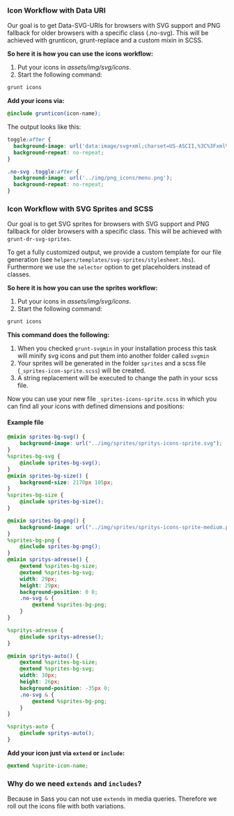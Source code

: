 ### Icon Workflow with Data URI

Our goal is to get Data-SVG-URIs for browsers with SVG support and PNG fallback for older browsers with a specific class (.no-svg). This will be achieved with grunticon, grunt-replace and a custom mixin in SCSS.

**So here it is how you can use the icons workflow:**

1. Put your icons in _assets/img/svg/icons_.
2. Start the following command:

``` bash
grunt icons
```

**Add your icons via:**

``` scss
@include grunticon(icon-name);
```

The output looks like this:
``` css
toggle:after {
  background-image: url('data:image/svg+xml;charset=US-ASCII,%3C%3Fxml%20version%3D%221.0%22%20standalone%3D%22no%22%3F%3E%3C!DOCTYPE%20svg%20PUBLIC%20%22-%2F%2FW3C%2F%2FDTD%20SVG%201.1%2F%2FEN%22%20%22http%3A%2F%2Fwww.w3.org%2FGraphics%2FSVG%2F1.1%2FDTD%2Fsvg11.dtd%22%3E%3Csvg%20id%3D%22Untitled-Seite%25201%22%20viewBox%3D%220%200%2036%2031%22%20style%3D%22background-color%3A%23ffffff00%22%20version%3D%221.1%22%20xmlns%3D%22http%3A%2F%2Fwww.w3.org%2F2000%2Fsvg%22%20xmlns%3Axlink%3D%22http%3A%2F%2Fwww.w3.org%2F1999%2Fxlink%22%20xml%3Aspace%3D%22preserve%22%20x%3D%220px%22%20y%3D%220px%22%20width%3D%2236px%22%20height%3D%2231px%22%3E%20%3Crect%20x%3D%220%22%20y%3D%220%22%20width%3D%2236%22%20height%3D%227%22%20fill%3D%22%23272727%22%2F%3E%20%3Crect%20x%3D%220%22%20y%3D%2212%22%20width%3D%2236%22%20height%3D%227%22%20fill%3D%22%23272727%22%2F%3E%20%3Crect%20x%3D%220%22%20y%3D%2224%22%20width%3D%2236%22%20height%3D%227%22%20fill%3D%22%23272727%22%2F%3E%3C%2Fsvg%3E');
  background-repeat: no-repeat;
}

.no-svg .toggle:after {
  background-image: url('../img/png_icons/menu.png');
  background-repeat: no-repeat;
}
```

### Icon Workflow with SVG Sprites and SCSS

Our goal is to get SVG sprites for browsers with SVG support and PNG fallback for older browsers with a specific class. This will be achieved with `grunt-dr-svg-sprites`.

To get a fully customized output, we provide a custom template for our file generation (see `helpers/templates/svg-sprites/stylesheet.hbs`). Furthermore we use the `selector` option to get placeholders instead of classes.

**So here it is how you can use the sprites workflow:**

1. Put your icons in _assets/img/svg/icons_.
2. Start the following command:

``` bash
grunt icons
```

**This command does the following:** 

1. When you checked `grunt-svgmin` in your installation process this task will minify svg icons and put them into another folder called `svgmin`
2. Your sprites will be generated in the folder `sprites` and a scss file (`_sprites-icon-sprite.scss`) will be created. 
3. A string replacement will be executed to change the path in your scss file.

Now you can use your new file `_sprites-icons-sprite.scss` in which you can find all your icons with defined dimensions and positions: 

#### Example file
``` scss
@mixin sprites-bg-svg() {
	background-image: url("../img/sprites/spritys-icons-sprite.svg");
}
%sprites-bg-svg {
	@include sprites-bg-svg();
}
@mixin sprites-bg-size() {
	background-size: 2170px 105px;
}
%sprites-bg-size {
	@include sprites-bg-size();
}

@mixin sprites-bg-png() {
	background-image: url("../img/sprites/spritys-icons-sprite-medium.png");
}
%sprites-bg-png {
	@include sprites-bg-png();
}
@mixin spritys-adresse() {
	@extend %sprites-bg-size;
	@extend %sprites-bg-svg;
	width: 29px;
	height: 29px;
	background-position: 0 0;
	.no-svg & {
		@extend %sprites-bg-png;
	}
}

%spritys-adresse {
	@include spritys-adresse();
}

@mixin spritys-auto() {
	@extend %sprites-bg-size;
	@extend %sprites-bg-svg;
	width: 30px;
	height: 26px;
	background-position: -35px 0;
	.no-svg & {
		@extend %sprites-bg-png;
	}
}

%spritys-auto {
	@include spritys-auto();
}
```

**Add your icon just via `extend` or `include`:**

``` scss
@extend %sprite-icon-name;
```

### Why do we need `extends` and `includes`?

Because in Sass you can not use `extends` in media queries. Therefore we roll out the icons file with both variations. 